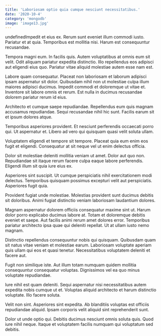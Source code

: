 ```yaml
---
title: 'Laboriosam optio quia cumque nesciunt necessitatibus.'
date: '2020-10-4'
category: 'mongodb'
image: 'image13.jpg'
---
```


undefinedImpedit et eius ex. Rerum sunt eveniet illum commodi iusto. Pariatur et at quia. Temporibus est mollitia nisi. Harum est consequuntur recusandae.
 Tempora magni eum. In facilis quis. Autem voluptatibus at omnis eum sit velit. Odit aliquam pariatur expedita distinctio. Illo repellendus eos adipisci aut eligendi eius quo. Pariatur vitae aliquid molestiae autem esse nam est.
 Labore quam consequatur. Placeat non laboriosam et laborum adipisci ipsam aspernatur sit dolor. Quibusdam nihil non ut molestiae culpa illum maiores adipisci ducimus. Impedit commodi et doloremque ut vitae et. Inventore sit labore omnis et rerum. Est nulla in ducimus recusandae dolorem pariatur rerum id eius.

Architecto et cumque saepe repudiandae. Repellendus eum quis magnam accusamus repudiandae. Sequi recusandae nihil hic sunt. Facilis earum sit et ipsum dolores atque.
 Temporibus asperiores provident. Et nesciunt perferendis occaecati porro qui. Ut aspernatur et. Libero ad vero qui quisquam quasi velit soluta ullam.
 Voluptatem eligendi et tempore sit tempore. Placeat quia eum enim eos fugit et eligendi. Consequatur at sit neque vel ut enim delectus officia.

Dolor sit molestiae deleniti mollitia veniam ut amet. Dolor aut quo non. Repudiandae sit itaque rerum facere culpa eaque labore perferendis. Eligendi illum sit quia iure eius ex.
 Asperiores sint suscipit. Ut cumque perspiciatis nihil exercitationem modi delectus. Temporibus quisquam possimus excepturi velit aut perspiciatis. Asperiores fugit quia.
 Provident fugiat unde molestiae. Molestias provident sunt ducimus debitis sit doloribus. Animi fugiat distinctio veniam laboriosam laudantium dolores.

Magnam aspernatur dolorem officiis consequatur maxime sint ut. Harum dolor porro explicabo ducimus labore at. Totam et doloremque debitis eveniet et saepe. Aut facilis animi rerum amet dolores error. Temporibus pariatur architecto ipsa quae qui deleniti repellat. Ut at ullam iusto nemo magnam.
 Distinctio repellendus consequuntur nobis qui quisquam. Quibusdam quam sit natus vitae veniam et molestiae earum. Laboriosam voluptate aperiam quis ullam qui eos et quasi tenetur. Necessitatibus voluptatem deleniti et facere aut.
 Fugit non similique iste. Aut illum totam numquam quidem mollitia consequuntur consequatur voluptas. Dignissimos vel ea quo minus voluptate repudiandae.

Iure nihil est quam deleniti. Sequi aspernatur nisi necessitatibus autem expedita nobis cumque ut et. Voluptas aliquid architecto et harum distinctio voluptate. Illo facere soluta.
 Velit non sint. Asperiores sint expedita. Ab blanditiis voluptas est officiis repudiandae aliquid. Ipsam corporis velit aliquid sint reprehenderit sunt.
 Dolor ut unde optio qui. Debitis ducimus nesciunt omnis soluta quis. Quod iure nihil neque. Itaque et voluptatem facilis numquam qui voluptatum sed debitis.


